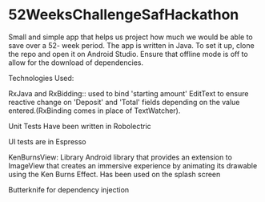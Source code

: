 # 52WeeksChallengeSafHackathon

Small and simple app that helps us project how much we would be able to save over a 52-
week period. The app is written in Java. To set it up, clone the repo and open it on Android Studio.  Ensure that offline mode is off to allow 
for the download of dependencies.

Technologies Used:

RxJava and RxBidding:: used to bind 'starting amount' EditText to ensure reactive change on 
'Deposit' and 'Total' fields depending on the value entered.(RxBinding comes in place of TextWatcher).

Unit Tests Have been written in Robolectric

UI tests are in Espresso 

KenBurnsView: Library Android library that provides an extension to ImageView 
that creates an immersive experience by animating its drawable using the Ken Burns Effect.
Has been used on the splash screen

Butterknife for dependency injection
